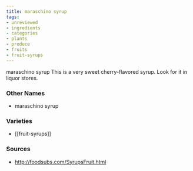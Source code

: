 ```yaml
---
title: maraschino syrup
tags:
- unreviewed
- ingredients
- categories
- plants
- produce
- fruits
- fruit-syrups
---
```

maraschino syrup This is a very sweet cherry-flavored syrup. Look for it in liquor stores.

### Other Names

* maraschino syrup

### Varieties

* [[fruit-syrups]]

### Sources
* http://foodsubs.com/SyrupsFruit.html

